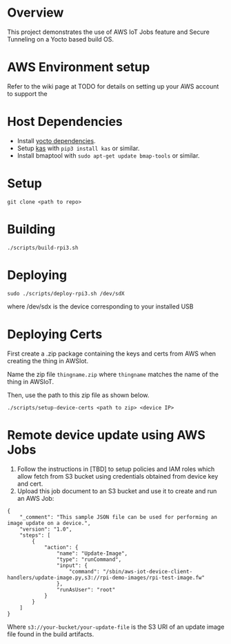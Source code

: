 # Overview

This project demonstrates the use of AWS IoT Jobs feature and Secure Tunneling on a Yocto
based build OS.

# AWS Environment setup

Refer to the wiki page at TODO for details on setting up your AWS account to support the 

# Host Dependencies

* Install [yocto dependencies](https://docs.yoctoproject.org/brief-yoctoprojectqs/index.html#build-host-packages).
* Setup [kas](https://kas.readthedocs.io/en/latest/userguide.html) with
`pip3 install kas` or similar.
* Install bmaptool with `sudo apt-get update bmap-tools` or similar.

# Setup

```
git clone <path to repo>
```

# Building

```
./scripts/build-rpi3.sh
```

# Deploying

```
sudo ./scripts/deploy-rpi3.sh /dev/sdX
```
where /dev/sdx is the device corresponding to your installed USB

# Deploying Certs

First create a .zip package containing the keys and certs from AWS when
creating the thing in AWSIot.

Name the zip file `thingname.zip` where `thingname` matches the name
of the thing in AWSIoT.

Then, use the path to this zip file as shown below.
```
./scripts/setup-device-certs <path to zip> <device IP>
```

# Remote device update using AWS Jobs

1. Follow the instructions in [TBD] to setup policies and IAM roles
which allow fetch from S3 bucket using credentials obtained from
device key and cert.
2. Upload this job document to an S3 bucket and use it to create
and run an AWS Job:
```
{
    "_comment": "This sample JSON file can be used for performing an image update on a device.",
    "version": "1.0",
    "steps": [
        {
            "action": {
                "name": "Update-Image",
                "type": "runCommand",
                "input": {
                    "command": "/sbin/aws-iot-device-client-handlers/update-image.py,s3://rpi-demo-images/rpi-test-image.fw"
                },
                "runAsUser": "root"
            }
        }
    ]
}
```
Where `s3://your-bucket/your-update-file` is the S3 URI of an update image file found in the
build artifacts.
